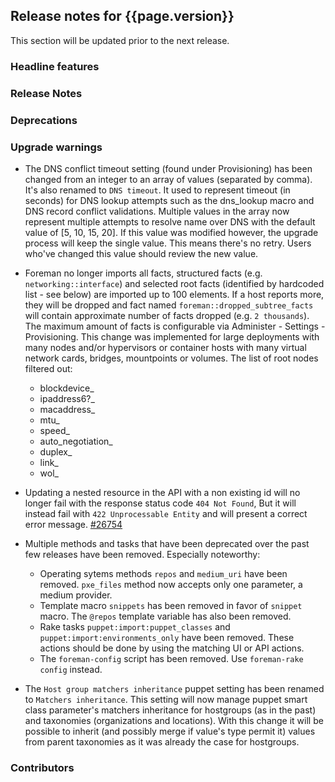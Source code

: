 ## Release notes for {{page.version}}

This section will be updated prior to the next release.

### Headline features

### Release Notes

### Deprecations

### Upgrade warnings

* The DNS conflict timeout setting (found under Provisioning) has been changed from an integer to an array of values (separated by comma). It's also renamed to `DNS timeout`. It used to represent timeout (in seconds) for DNS lookup attempts such as the dns_lookup macro and DNS record conflict validations. Multiple values in the array now represent multiple attempts to resolve name over DNS with the default value of [5, 10, 15, 20]. If this value was modified however, the upgrade process will keep the single value. This means there's no retry. Users who've changed this value should review the new value.
* Foreman no longer imports all facts, structured facts (e.g. `networking::interface`) and selected root facts (identified by hardcoded list - see below) are imported up to 100 elements. If a host reports more, they will be dropped and fact named `foreman::dropped_subtree_facts` will contain approximate number of facts dropped (e.g. `2 thousands`). The maximum amount of facts is configurable via Administer - Settings - Provisioning. This change was implemented for large deployments with many nodes and/or hypervisors or container hosts with many virtual network cards, bridges, mountpoints or volumes. The list of root nodes filtered out:
  * blockdevice_
  * ipaddress6?_
  * macaddress_
  * mtu_
  * speed_
  * auto_negotiation_
  * duplex_
  * link_
  * wol_
* Updating a nested resource in the API with a non existing id will no longer fail with the response status code `404 Not Found`, But it will instead fail with `422 Unprocessable Entity` and will present a correct error message. [#26754](https://projects.theforeman.org/issues/26754)
* Multiple methods and tasks that have been deprecated over the past few releases have been removed. Especially noteworthy: 
  * Operating sytems methods `repos` and `medium_uri` have been removed. `pxe_files` method now accepts only one parameter, a medium provider.
  * Template macro `snippets` has been removed in favor of `snippet` macro. The `@repos` template variable has also been removed.
  * Rake tasks `puppet:import:puppet_classes` and `puppet:import:environments_only` have been removed. These actions should be done by using the matching UI or API actions.
  * The `foreman-config` script has been removed. Use `foreman-rake config` instead.

* The `Host group matchers inheritance` puppet setting has been renamed to `Matchers inheritance`. This setting will now manage puppet smart class parameter's matchers inheritance for hostgroups (as in the past) and taxonomies (organizations and locations). With this change it will be possible to inherit (and possibly merge if value's type permit it) values from parent taxonomies as it was already the case for hostgroups.

### Contributors
